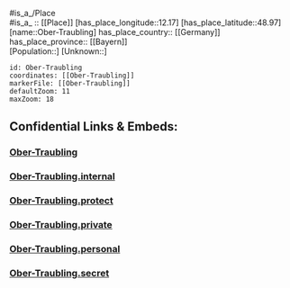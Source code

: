 ﻿---
location: [48.97,12.17] 
mapzoom: [7,12] 
mapmarker: city 
type: City
tags:
- geo/City


SpocWebEntityId: 33019
isDeleted: false
confidential: public

---
#is_a_/Place  
#is_a_ :: [[Place]] 
[has_place_longitude::12.17] 
[has_place_latitude::48.97] 
[name::Ober-Traubling] 
has_place_country:: [[Germany]]  
has_place_province:: [[Bayern]]  
[Population::] 
[Unknown::] 


```leaflet
id: Ober-Traubling
coordinates: [[Ober-Traubling]] 
markerFile: [[Ober-Traubling]] 
defaultZoom: 11 
maxZoom: 18
```


## Confidential Links & Embeds: 

### [Ober-Traubling](/_public/Earth/Continent/Europe/Europe~Central/Germany/Germany~West/Bayern/counties~Bayern/Regensburg/cities~Regensburg/Obertraubling/City/Ober-Traubling.md) 

### [Ober-Traubling.internal](/_internal/Earth/Continent/Europe/Europe~Central/Germany/Germany~West/Bayern/counties~Bayern/Regensburg/cities~Regensburg/Obertraubling/City/Ober-Traubling.internal.md) 

### [Ober-Traubling.protect](/_protect/Earth/Continent/Europe/Europe~Central/Germany/Germany~West/Bayern/counties~Bayern/Regensburg/cities~Regensburg/Obertraubling/City/Ober-Traubling.protect.md) 

### [Ober-Traubling.private](/_private/Earth/Continent/Europe/Europe~Central/Germany/Germany~West/Bayern/counties~Bayern/Regensburg/cities~Regensburg/Obertraubling/City/Ober-Traubling.private.md) 

### [Ober-Traubling.personal](/_personal/Earth/Continent/Europe/Europe~Central/Germany/Germany~West/Bayern/counties~Bayern/Regensburg/cities~Regensburg/Obertraubling/City/Ober-Traubling.personal.md) 

### [Ober-Traubling.secret](/_secret/Earth/Continent/Europe/Europe~Central/Germany/Germany~West/Bayern/counties~Bayern/Regensburg/cities~Regensburg/Obertraubling/City/Ober-Traubling.secret.md) 
